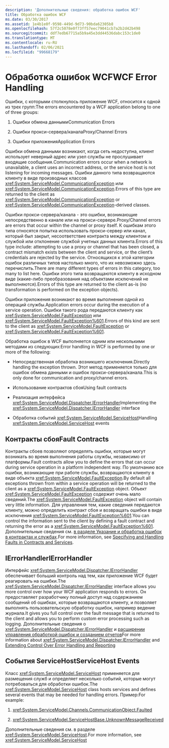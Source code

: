 ```yaml
---
description: 'Дополнительные сведения: обработка ошибок WCF'
title: Обработка ошибок WCF
ms.date: 03/30/2017
ms.assetid: 1e4b1e0f-9598-449d-9d73-90bda62305b8
ms.openlocfilehash: 57f2c5078e0f73ff57eec79041cb7a2b2d42b498
ms.sourcegitcommit: ddf7edb67715a5b9a45e3dd44536dabc153c1de0
ms.translationtype: MT
ms.contentlocale: ru-RU
ms.lasthandoff: 02/06/2021
ms.locfileid: "99668179"
---
```

# <a name="wcf-error-handling"></a><span data-ttu-id="94fe1-103">Обработка ошибок WCF</span><span class="sxs-lookup"><span data-stu-id="94fe1-103">WCF Error Handling</span></span>

<span data-ttu-id="94fe1-104">Ошибки, с которыми столкнулось приложение WCF, относится к одной из трех групп:</span><span class="sxs-lookup"><span data-stu-id="94fe1-104">The errors encountered by a WCF application belong to one of three groups:</span></span>  
  
1. <span data-ttu-id="94fe1-105">Ошибки обмена данными</span><span class="sxs-lookup"><span data-stu-id="94fe1-105">Communication Errors</span></span>  
  
2. <span data-ttu-id="94fe1-106">Ошибки прокси-сервера/канала</span><span class="sxs-lookup"><span data-stu-id="94fe1-106">Proxy/Channel Errors</span></span>  
  
3. <span data-ttu-id="94fe1-107">Ошибки приложения</span><span class="sxs-lookup"><span data-stu-id="94fe1-107">Application Errors</span></span>  
  
 <span data-ttu-id="94fe1-108">Ошибки обмена данными возникают, когда сеть недоступна, клиент использует неверный адрес или узел службы не прослушивает входящие сообщения.</span><span class="sxs-lookup"><span data-stu-id="94fe1-108">Communication errors occur when a network is unavailable, a client uses an incorrect address, or the service host is not listening for incoming messages.</span></span> <span data-ttu-id="94fe1-109">Ошибки данного типа возвращаются клиенту в виде производных классов <xref:System.ServiceModel.CommunicationException> или <xref:System.ServiceModel.CommunicationException>.</span><span class="sxs-lookup"><span data-stu-id="94fe1-109">Errors of this type are returned to the client as <xref:System.ServiceModel.CommunicationException> or <xref:System.ServiceModel.CommunicationException>-derived classes.</span></span>  
  
 <span data-ttu-id="94fe1-110">Ошибки прокси-сервера/канала - это ошибки, возникающие непосредственно в канале или на прокси-сервере.</span><span class="sxs-lookup"><span data-stu-id="94fe1-110">Proxy/Channel errors are errors that occur within the channel or proxy itself.</span></span> <span data-ttu-id="94fe1-111">К ошибкам этого типа относятся попытка использовать прокси-сервер или канал, который был закрыт, несоответствие контракта между клиентом и службой или отклонение службой учетных данных клиента.</span><span class="sxs-lookup"><span data-stu-id="94fe1-111">Errors of this type include: attempting to use a proxy or channel that has been closed, a contract mismatch exists between the client and service, or the client’s credentials are rejected by the service.</span></span> <span data-ttu-id="94fe1-112">Относящихся к этой категории ошибок различных типов настолько много, что их невозможно здесь перечислить.</span><span class="sxs-lookup"><span data-stu-id="94fe1-112">There are many different types of errors in this category, too many to list here.</span></span> <span data-ttu-id="94fe1-113">Ошибки этого типа возвращаются клиенту в исходном виде (какие-либо преобразования над объектами исключений не выполняются).</span><span class="sxs-lookup"><span data-stu-id="94fe1-113">Errors of this type are returned to the client as-is (no transformation is performed on the exception objects).</span></span>  
  
 <span data-ttu-id="94fe1-114">Ошибки приложения возникают во время выполнения одной из операций службы.</span><span class="sxs-lookup"><span data-stu-id="94fe1-114">Application errors occur during the execution of a service operation.</span></span> <span data-ttu-id="94fe1-115">Ошибки такого рода передаются клиенту как <xref:System.ServiceModel.FaultException> или <xref:System.ServiceModel.FaultException%601>.</span><span class="sxs-lookup"><span data-stu-id="94fe1-115">Errors of this kind are sent to the client as <xref:System.ServiceModel.FaultException> or <xref:System.ServiceModel.FaultException%601>.</span></span>  
  
 <span data-ttu-id="94fe1-116">Обработка ошибок в WCF выполняется одним или несколькими методами из следующих:</span><span class="sxs-lookup"><span data-stu-id="94fe1-116">Error handling in WCF is performed by one or more of the following:</span></span>  
  
- <span data-ttu-id="94fe1-117">Непосредственная обработка возникшего исключения.</span><span class="sxs-lookup"><span data-stu-id="94fe1-117">Directly handling the exception thrown.</span></span> <span data-ttu-id="94fe1-118">Этот метод применяется только для ошибок обмена данными и ошибок прокси-сервера/канала.</span><span class="sxs-lookup"><span data-stu-id="94fe1-118">This is only done for communication and proxy/channel errors.</span></span>  
  
- <span data-ttu-id="94fe1-119">Использование контрактов сбоя</span><span class="sxs-lookup"><span data-stu-id="94fe1-119">Using fault contracts</span></span>  
  
- <span data-ttu-id="94fe1-120">Реализация интерфейса <xref:System.ServiceModel.Dispatcher.IErrorHandler></span><span class="sxs-lookup"><span data-stu-id="94fe1-120">Implementing the <xref:System.ServiceModel.Dispatcher.IErrorHandler> interface</span></span>  
  
- <span data-ttu-id="94fe1-121">Обработка событий <xref:System.ServiceModel.ServiceHost></span><span class="sxs-lookup"><span data-stu-id="94fe1-121">Handling <xref:System.ServiceModel.ServiceHost> events</span></span>  
  
## <a name="fault-contracts"></a><span data-ttu-id="94fe1-122">Контракты сбоя</span><span class="sxs-lookup"><span data-stu-id="94fe1-122">Fault Contracts</span></span>  

 <span data-ttu-id="94fe1-123">Контракты сбоев позволяют определять ошибки, которые могут возникать во время выполнения работы службы, независимо от платформы.</span><span class="sxs-lookup"><span data-stu-id="94fe1-123">Fault contracts allow you to define the errors that can occur during service operation in a platform independent way.</span></span> <span data-ttu-id="94fe1-124">По умолчанию все ошибки, возникающие при работе службы, возвращаются клиенту в виде объекта <xref:System.ServiceModel.FaultException>.</span><span class="sxs-lookup"><span data-stu-id="94fe1-124">By default all exceptions thrown from within a service operation will be returned to the client as a <xref:System.ServiceModel.FaultException> object.</span></span> <span data-ttu-id="94fe1-125">Объект <xref:System.ServiceModel.FaultException> содержит очень мало сведений.</span><span class="sxs-lookup"><span data-stu-id="94fe1-125">The <xref:System.ServiceModel.FaultException> object will contain very little information.</span></span> <span data-ttu-id="94fe1-126">Для управления тем, какие сведения передаются клиенту, можно определить контракт сбоя и возвращать ошибки в виде исключения <xref:System.ServiceModel.FaultException%601>.</span><span class="sxs-lookup"><span data-stu-id="94fe1-126">You can control the information sent to the client by defining a fault contract and returning the error as a <xref:System.ServiceModel.FaultException%601>.</span></span> <span data-ttu-id="94fe1-127">Дополнительные сведения см. [в разделе Указание и обработка ошибок в контрактах и службах](specifying-and-handling-faults-in-contracts-and-services.md).</span><span class="sxs-lookup"><span data-stu-id="94fe1-127">For more information, see [Specifying and Handling Faults in Contracts and Services](specifying-and-handling-faults-in-contracts-and-services.md).</span></span>  
  
## <a name="ierrorhandler"></a><span data-ttu-id="94fe1-128">IErrorHandler</span><span class="sxs-lookup"><span data-stu-id="94fe1-128">IErrorHandler</span></span>  

 <span data-ttu-id="94fe1-129">Интерфейс <xref:System.ServiceModel.Dispatcher.IErrorHandler> обеспечивает больший контроль над тем, как приложение WCF будет реагировать на ошибки.</span><span class="sxs-lookup"><span data-stu-id="94fe1-129">The <xref:System.ServiceModel.Dispatcher.IErrorHandler> interface allows you more control over how your WCF application responds to errors.</span></span>  <span data-ttu-id="94fe1-130">Он предоставляет разработчику полный доступ над содержанием сообщений об ошибках, которые возвращаются клиенту, и позволяет выполнять пользовательскую обработку ошибок, например ведение журнала.</span><span class="sxs-lookup"><span data-stu-id="94fe1-130">It gives you full control over the fault message that is returned to the client and allows you to perform custom error processing such as logging.</span></span>  <span data-ttu-id="94fe1-131">Дополнительные сведения о <xref:System.ServiceModel.Dispatcher.IErrorHandler> и [расширении управления обработкой ошибок и созданием отчетов](./samples/extending-control-over-error-handling-and-reporting.md)</span><span class="sxs-lookup"><span data-stu-id="94fe1-131">For more information about <xref:System.ServiceModel.Dispatcher.IErrorHandler> and [Extending Control Over Error Handling and Reporting](./samples/extending-control-over-error-handling-and-reporting.md)</span></span>  
  
## <a name="servicehost-events"></a><span data-ttu-id="94fe1-132">События ServiceHost</span><span class="sxs-lookup"><span data-stu-id="94fe1-132">ServiceHost Events</span></span>  

 <span data-ttu-id="94fe1-133">Класс <xref:System.ServiceModel.ServiceHost> применяется для размещения служб и определяет несколько событий, которые могут потребоваться для обработки ошибок.</span><span class="sxs-lookup"><span data-stu-id="94fe1-133">The <xref:System.ServiceModel.ServiceHost> class hosts services and defines several events that may be needed for handling errors.</span></span> <span data-ttu-id="94fe1-134">Пример:</span><span class="sxs-lookup"><span data-stu-id="94fe1-134">For example:</span></span>  
  
1. <xref:System.ServiceModel.Channels.CommunicationObject.Faulted>
  
2. <xref:System.ServiceModel.ServiceHostBase.UnknownMessageReceived>
  
 <span data-ttu-id="94fe1-135">Дополнительные сведения см. в разделе <xref:System.ServiceModel.ServiceHost>.</span><span class="sxs-lookup"><span data-stu-id="94fe1-135">For more information, see <xref:System.ServiceModel.ServiceHost></span></span>
